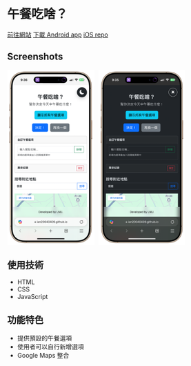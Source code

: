 # 午餐吃啥？

[前往網站](https://ian20040409.github.io/Lunch-Navigator-web-2025/)
[下載 Android app](https://github.com/ian20040409/Lunch-Navigator-web-2025/raw/refs/heads/main/app-release.apk) 
[iOS repo](https://github.com/ian20040409/Lunch-webview-swift)

## Screenshots

<div style="display: flex; gap: 10px;">
  <img src="https://raw.githubusercontent.com/ian20040409/Lunch-Navigator-web-2025/refs/heads/main/readme_pic/1.PNG" width="40%">
  <img src="https://raw.githubusercontent.com/ian20040409/Lunch-Navigator-web-2025/refs/heads/main/readme_pic/2.PNG" width="40%">
</div>

## 使用技術

- HTML  
- CSS  
- JavaScript  

## 功能特色

- 提供預設的午餐選項  
- 使用者可以自行新增選項  
- Google Maps 整合

